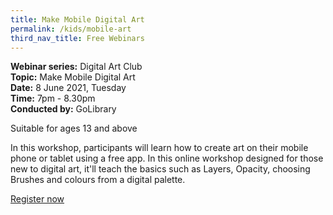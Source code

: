 ```yaml
---
title: Make Mobile Digital Art
permalink: /kids/mobile-art
third_nav_title: Free Webinars
---
```

**Webinar series:** Digital Art Club </br>
**Topic:** Make Mobile Digital Art</br> 
**Date:** 8 June 2021, Tuesday</br>
**Time:** 7pm - 8.30pm </br>
**Conducted by:** GoLibrary

Suitable for ages 13 and above

In this workshop, participants will learn how to create art on their mobile phone or tablet using a free app. In this online workshop designed for those new to digital art, it'll teach the basics such as Layers, Opacity, choosing Brushes and colours from a digital palette. 

[Register now](https://www.eventbrite.sg/e/make-mobile-digital-art-digital-art-club-registration-148555077235?aff=ebdsoporgprofile)